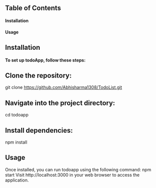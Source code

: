 ## Table of Contents
#### Installation
#### Usage


## Installation
#### To set up todoApp, follow these steps:

## Clone the repository:
git clone https://github.com/Abhisharma1308/TodoList.git

## Navigate into the project directory:
cd todoapp

## Install dependencies:
npm install

## Usage
Once installed, you can run todoapp using the following command:
npm start
Visit http://localhost:3000 in your web browser to access the application.
